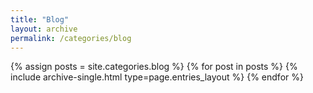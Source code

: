 ```yaml
---
title: "Blog"
layout: archive
permalink: /categories/blog
---
```



{% assign posts = site.categories.blog %}
{% for post in posts %} {% include archive-single.html type=page.entries_layout %} {% endfor %}